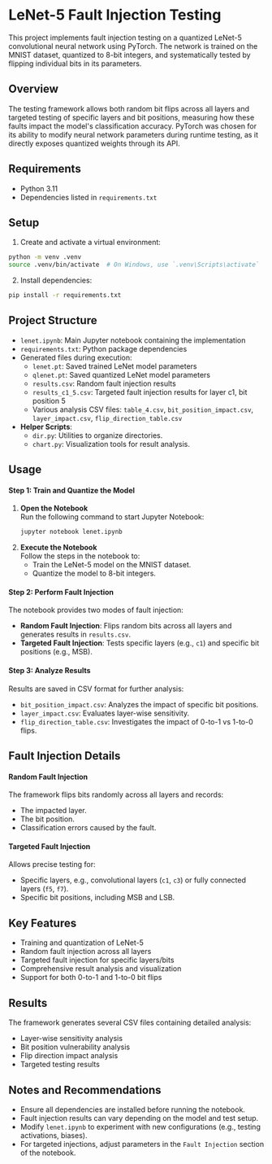 # LeNet-5 Fault Injection Testing

This project implements fault injection testing on a quantized LeNet-5 convolutional neural network using PyTorch. The network is trained on the MNIST dataset, quantized to 8-bit integers, and systematically tested by flipping individual bits in its parameters.

## Overview

The testing framework allows both random bit flips across all layers and targeted testing of specific layers and bit positions, measuring how these faults impact the model's classification accuracy. PyTorch was chosen for its ability to modify neural network parameters during runtime testing, as it directly exposes quantized weights through its API.

## Requirements

- Python 3.11
- Dependencies listed in `requirements.txt`

## Setup

1. Create and activate a virtual environment:
```bash
python -m venv .venv
source .venv/bin/activate  # On Windows, use `.venv\Scripts\activate`
```

2. Install dependencies:
```bash
pip install -r requirements.txt
```

## Project Structure

- `lenet.ipynb`: Main Jupyter notebook containing the implementation
- `requirements.txt`: Python package dependencies
- Generated files during execution:
  - `lenet.pt`: Saved trained LeNet model parameters
  - `qlenet.pt`: Saved quantized LeNet model parameters
  - `results.csv`: Random fault injection results
  - `results_c1_5.csv`: Targeted fault injection results for layer c1, bit position 5
  - Various analysis CSV files: `table_4.csv`, `bit_position_impact.csv`, `layer_impact.csv`, `flip_direction_table.csv`
- **Helper Scripts**:
  - `dir.py`: Utilities to organize directories.
  - `chart.py`: Visualization tools for result analysis.

## Usage

#### **Step 1: Train and Quantize the Model**
1. **Open the Notebook**  
   Run the following command to start Jupyter Notebook:
   ```bash
   jupyter notebook lenet.ipynb
   ```
2. **Execute the Notebook**  
   Follow the steps in the notebook to:
   - Train the LeNet-5 model on the MNIST dataset.
   - Quantize the model to 8-bit integers.

#### **Step 2: Perform Fault Injection**
The notebook provides two modes of fault injection:
- **Random Fault Injection**: Flips random bits across all layers and generates results in `results.csv`.
- **Targeted Fault Injection**: Tests specific layers (e.g., `c1`) and specific bit positions (e.g., MSB).

#### **Step 3: Analyze Results**
Results are saved in CSV format for further analysis:
- `bit_position_impact.csv`: Analyzes the impact of specific bit positions.
- `layer_impact.csv`: Evaluates layer-wise sensitivity.
- `flip_direction_table.csv`: Investigates the impact of 0-to-1 vs 1-to-0 flips.

## Fault Injection Details 

#### **Random Fault Injection**
The framework flips bits randomly across all layers and records:
- The impacted layer.
- The bit position.
- Classification errors caused by the fault.

#### **Targeted Fault Injection**
Allows precise testing for:
- Specific layers, e.g., convolutional layers (`c1`, `c3`) or fully connected layers (`f5`, `f7`).
- Specific bit positions, including MSB and LSB.

## Key Features

- Training and quantization of LeNet-5
- Random fault injection across all layers
- Targeted fault injection for specific layers/bits
- Comprehensive result analysis and visualization
- Support for both 0-to-1 and 1-to-0 bit flips

## Results

The framework generates several CSV files containing detailed analysis:
- Layer-wise sensitivity analysis
- Bit position vulnerability analysis
- Flip direction impact analysis
- Targeted testing results


##  Notes and Recommendations 
- Ensure all dependencies are installed before running the notebook.
- Fault injection results can vary depending on the model and test setup.
- Modify `lenet.ipynb` to experiment with new configurations (e.g., testing activations, biases).
- For targeted injections, adjust parameters in the `Fault Injection` section of the notebook.

